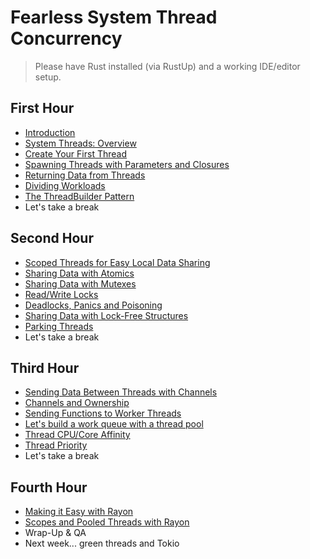 # Fearless System Thread Concurrency

> Please have Rust installed (via RustUp) and a working IDE/editor setup.

## First Hour

* [Introduction](./Intro.md)
* [System Threads: Overview](./SystemThreadOverview.md)
* [Create Your First Thread](./FirstThread.md)
* [Spawning Threads with Parameters and Closures](./ThreadClosures.md)
* [Returning Data from Threads](./ReturnFromThreads.md)
* [Dividing Workloads](./DividingWorkloads.md)
* [The ThreadBuilder Pattern](./ThreadBuilder.md)
* Let's take a break

## Second Hour

* [Scoped Threads for Easy Local Data Sharing](./ScopedThreads.md)
* [Sharing Data with Atomics](./Atomics.md)
* [Sharing Data with Mutexes](./Mutexes.md)
* [Read/Write Locks](./ReadWriteLocks.md)
* [Deadlocks, Panics and Poisoning](./Deadlocks.md)
* [Sharing Data with Lock-Free Structures](./LockFree.md)
* [Parking Threads](./ParkingThreads.md)
* Let's take a break

## Third Hour

* [Sending Data Between Threads with Channels](./Channels.md)
* [Channels and Ownership](./ChannelOwnership.md)
* [Sending Functions to Worker Threads](./SendingFunctions.md)
* [Let's build a work queue with a thread pool](./WorkQueue.md)
* [Thread CPU/Core Affinity](./ThreadAffinity.md)
* [Thread Priority](./ThreadPriority.md)
* Let's take a break

## Fourth Hour

* [Making it Easy with Rayon](./Rayon.md)
* [Scopes and Pooled Threads with Rayon](./RayonScopes.md)
* Wrap-Up & QA
* Next week... green threads and Tokio